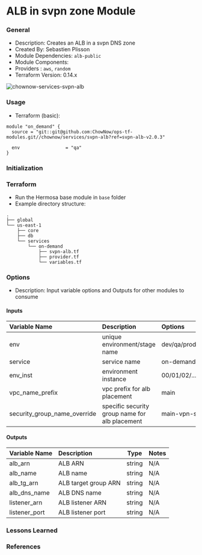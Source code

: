 # ALB in svpn zone Module

### General

* Description: Creates an ALB in a svpn DNS zone
* Created By: Sebastien Plisson
* Module Dependencies: `alb-public`
* Module Components:
* Providers : `aws`, `random`
* Terraform Version: 0.14.x

![chownow-services-svpn-alb](https://github.com/ChowNow/ops-tf-modules/workflows/chownow-services-svpn-alb/badge.svg)


### Usage

* Terraform (basic):

```hcl
module "on_demand" {
  source = "git::git@github.com:ChowNow/ops-tf-modules.git//chownow/services/svpn-alb?ref=svpn-alb-v2.0.3"

  env                 = "qa"
}
```

### Initialization

### Terraform

* Run the Hermosa base module in `base` folder
* Example directory structure:
```
.
├── global
└── us-east-1
    ├── core
    ├── db
    └── services
        └── on-demand
            ├── svpn-alb.tf
            ├── provider.tf
            └── variables.tf
```

### Options

* Description: Input variable options and Outputs for other modules to consume

#### Inputs

| Variable Name                | Description                                    | Options             |  Type  | Required? | Notes |
|:-----------------------------|:-----------------------------------------------|:--------------------|:------:|:---------:|:------|
| env                          | unique environment/stage name                  | dev/qa/prod/stg/uat | string |    Yes    | N/A   |
| service                      | service name                                   | on-demand           | string |    No     | N/A   |
| env_inst                     | environment instance                           | 00/01/02/...        | string |    No     | N/A   |
| vpc_name_prefix              | vpc prefix for alb placement                   | main                | string |    No     | N/A   |
| security_group_name_override | specific security group name for alb placement | main-vpn-sg-dev     | string |    No     | N/A   |

#### Outputs

| Variable Name | Description          |  Type  | Notes |
| :------------ | :------------------- | :----: | :---- |
| alb_arn       | ALB ARN              | string | N/A   |
| alb_name      | ALB name             | string | N/A   |
| alb_tg_arn    | ALB target group ARN | string | N/A   |
| alb_dns_name  | ALB DNS name         | string | N/A   |
| listener_arn  | ALB listener ARN     | string | N/A   |
| listener_port | ALB listener port    | string | N/A   |


### Lessons Learned


### References
